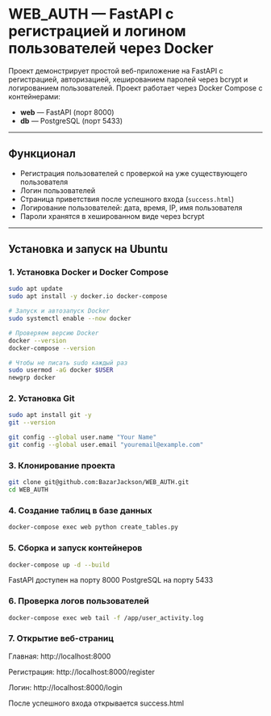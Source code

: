 # WEB_AUTH — FastAPI с регистрацией и логином пользователей через Docker

Проект демонстрирует простой веб-приложение на FastAPI с регистрацией, авторизацией, хешированием паролей через bcrypt и логированием пользователей. Проект работает через Docker Compose с контейнерами:

- **web** — FastAPI (порт 8000)  
- **db** — PostgreSQL (порт 5433)  

---

## **Функционал**

- Регистрация пользователей с проверкой на уже существующего пользователя  
- Логин пользователей  
- Страница приветствия после успешного входа (`success.html`)  
- Логирование пользователей: дата, время, IP, имя пользователя  
- Пароли хранятся в хешированном виде через bcrypt  

---

## **Установка и запуск на Ubuntu**

### 1. Установка Docker и Docker Compose

```bash
sudo apt update
sudo apt install -y docker.io docker-compose

# Запуск и автозапуск Docker
sudo systemctl enable --now docker

# Проверяем версию Docker
docker --version
docker-compose --version

# Чтобы не писать sudo каждый раз
sudo usermod -aG docker $USER
newgrp docker
```

### 2. Установка Git

```bash
sudo apt install git -y
git --version

git config --global user.name "Your Name"
git config --global user.email "youremail@example.com"
```

### 3. Клонирование проекта

```bash
git clone git@github.com:BazarJackson/WEB_AUTH.git
cd WEB_AUTH
```

### 4. Создание таблиц в базе данных

```bash
docker-compose exec web python create_tables.py
```

### 5. Сборка и запуск контейнеров

```bash
docker-compose up -d --build
```

FastAPI доступен на порту 8000
PostgreSQL на порту 5433

### 6. Проверка логов пользователей

```bash
docker-compose exec web tail -f /app/user_activity.log
```

### 7. Открытие веб-страниц

Главная: http://localhost:8000

Регистрация: http://localhost:8000/register

Логин: http://localhost:8000/login

После успешного входа открывается success.html
